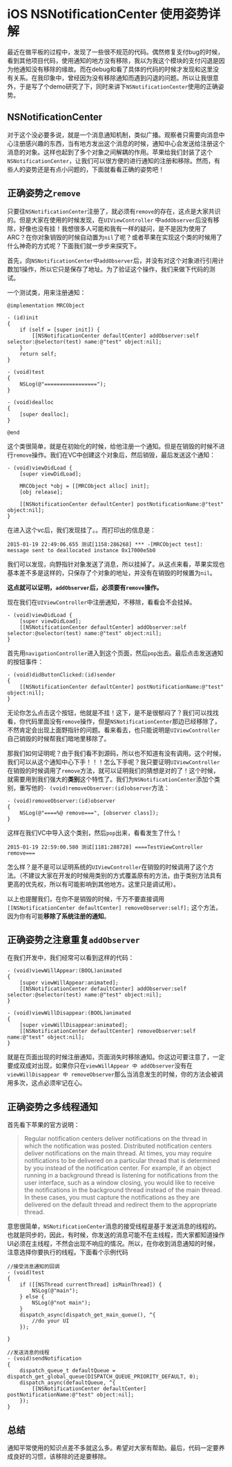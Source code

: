 # iOS NSNotificationCenter 使用姿势详解

最近在做平板的过程中，发现了一些很不规范的代码。偶然修复支付bug的时候，看到其他项目代码，使用通知的地方没有移除，我以为我这个模块的支付闪退是因为他通知没有移除的缘故。而在debug和看了具体的代码的时候才发现和这里没有关系。在我印象中，曾经因为没有移除通知而遇到闪退的问题。所以让我很意外，于是写了个demo研究了下，同时来讲下`NSNotificationCenter`使用的正确姿势。

## NSNotificationCenter

对于这个没必要多说，就是一个消息通知机制，类似广播。观察者只需要向消息中心注册感兴趣的东西，当有地方发出这个消息的时候，通知中心会发送给注册这个消息的对象。这样也起到了多个对象之间解耦的作用。苹果给我们封装了这个`NSNotificationCenter`，让我们可以很方便的进行通知的注册和移除。然而，有些人的姿势还是有点小问题的，下面就看看正确的姿势吧！

## 正确姿势之`remove`

只要往`NSNotificationCenter`注册了，就必须有`remove`的存在，这点是大家共识的。但是大家在使用的时候发现，在`UIViewController` 中`addObserver`后没有移除，好像也没有挂！我想很多人可能和我有一样的疑问，是不是因为使用了ARC？在你对象销毁的时候自动置为`nil`了呢？或者苹果在实现这个类的时候用了什么神奇的方式呢？下面我们就一步步来探究下。

首先，向`NSNotificationCenter`中`addObserver`后，并没有对这个对象进行引用计数加1操作，所以它只是保存了地址。为了验证这个操作，我们来做下代码的测试。

一个测试类，用来注册通知：



```objc
@implementation MRCObject

- (id)init
{
    if (self = [super init]) {
        [[NSNotificationCenter defaultCenter] addObserver:self selector:@selector(test) name:@"test" object:nil];
    }
    return self;
}

- (void)test
{
    NSLog(@"=================");
}

- (void)dealloc
{
    [super dealloc];
}

@end
```

这个类很简单，就是在初始化的时候，给他注册一个通知。但是在销毁的时候不进行`remove`操作。我们在VC中创建这个对象后，然后销毁，最后发送这个通知：



```objc
- (void)viewDidLoad {
    [super viewDidLoad];

    MRCObject *obj = [[MRCObject alloc] init];
    [obj release];

    [[NSNotificationCenter defaultCenter] postNotificationName:@"test" object:nil];
}
```

在进入这个vc后，我们发现挂了。。而打印出的信息是：



```objc
2015-01-19 22:49:06.655 测试[1158:286268] *** -[MRCObject test]: message sent to deallocated instance 0x17000e5b0
```

我们可以发现，向野指针对象发送了消息，所以挂掉了。从这点来看，苹果实现也基本差不多是这样的，只保存了个对象的地址，并没有在销毁的时候置为`nil`。

**这点就可以证明，`addObserver`后，必须要有`remove`操作。**

现在我们在`UIViewController`中注册通知，不移除，看看会不会挂掉。



```objc
- (void)viewDidLoad {
    [super viewDidLoad];
    [[NSNotificationCenter defaultCenter] addObserver:self selector:@selector(test) name:@"test" object:nil];
}
```

首先用`navigationController`进入到这个页面，然后`pop`出去。最后点击发送通知的按钮事件：



```objc
- (void)didButtonClicked:(id)sender
{
    [[NSNotificationCenter defaultCenter] postNotificationName:@"test" object:nil];
}
```

无论你怎么点击这个按钮，他就是不挂！这下，是不是很郁闷了？我们可以找找看，你代码里面没有`remove`操作，但是`NSNotificationCenter`那边已经移除了，不然肯定会出现上面野指针的问题。看来看去，也只能说明是`UIViewController`自己销毁的时候帮我们暗地里移除了。

那我们如何证明呢？由于我们看不到源码，所以也不知道有没有调用。这个时候，我们可以从这个通知中心下手！！！怎么下手呢？我只要证明`UIViewController`在销毁的时候调用了`remove`方法，就可以证明我们的猜想是对的了！这个时候，就需要用到我们强大的**类别**这个特性了。我们为`NSNotificationCenter`添加个类别，重写他的`- (void)removeObserver:(id)observer`方法：



```objc
- (void)removeObserver:(id)observer
{
    NSLog(@"====%@ remove===", [observer class]);
}
```

这样在我们VC中导入这个类别，然后`pop`出来，看看发生了什么！



```objc
2015-01-19 22:59:00.580 测试[1181:288728] ====TestViewController remove===
```

怎么样？是不是可以证明系统的`UIViewController`在销毁的时候调用了这个方法。（不建议大家在开发的时候用类别的方式覆盖原有的方法，由于类别方法具有更高的优先权，所以有可能影响到其他地方。这里只是调试用）。

以上也提醒我们，在你不是销毁的时候，千万不要直接调用`[[NSNotificationCenter defaultCenter] removeObserver:self];` 这个方法，因为你有可能**移除了系统注册的通知**。

## 正确姿势之注意重复`addObserver`

在我们开发中，我们经常可以看到这样的代码：



```objc
- (void)viewWillAppear:(BOOL)animated
{
    [super viewWillAppear:animated];
    [[NSNotificationCenter defaultCenter] addObserver:self selector:@selector(test) name:@"test" object:nil];
}

- (void)viewWillDisappear:(BOOL)animated
{
    [super viewWillDisappear:animated];
    [[NSNotificationCenter defaultCenter] removeObserver:self name:@"test" object:nil];
}
```

就是在页面出现的时候注册通知，页面消失时移除通知。你这边可要注意了，一定要成双成对出现，如果你只在`viewWillAppear 中 addObserver`没有在`viewWillDisappear 中 removeObserver`那么当消息发生的时候，你的方法会被调用多次，这点必须牢记在心。

## 正确姿势之多线程通知

首先看下苹果的官方说明：

> Regular notification centers deliver notifications on the thread in which the notification was posted. Distributed notification centers deliver notifications on the main thread. At times, you may require notifications to be delivered on a particular thread that is determined by you instead of the notification center. For example, if an object running in a background thread is listening for notifications from the user interface, such as a window closing, you would like to receive the notifications in the background thread instead of the main thread. In these cases, you must capture the notifications as they are delivered on the default thread and redirect them to the appropriate thread.

意思很简单，`NSNotificationCenter`消息的接受线程是基于发送消息的线程的。也就是同步的，因此，有时候，你发送的消息可能不在主线程，而大家都知道操作UI必须在主线程，不然会出现不响应的情况。所以，在你收到消息通知的时候，注意选择你要执行的线程。下面看个示例代码



```objc
//接受消息通知的回调
- (void)test
{
    if ([[NSThread currentThread] isMainThread]) {
        NSLog(@"main");
    } else {
        NSLog(@"not main");
    }
    dispatch_async(dispatch_get_main_queue(), ^{
        //do your UI
    });

}

//发送消息的线程
- (void)sendNotification
{
    dispatch_queue_t defaultQueue = dispatch_get_global_queue(DISPATCH_QUEUE_PRIORITY_DEFAULT, 0);
    dispatch_async(defaultQueue, ^{
        [[NSNotificationCenter defaultCenter] postNotificationName:@"test" object:nil];
    });
}
```

## 总结

通知平常使用的知识点差不多就这么多。希望对大家有帮助。最后，代码一定要养成良好的习惯，该移除的还是要移除。